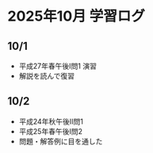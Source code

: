 # 2025年10月 学習ログ

## 10/1
- 平成27年春午後I問1 演習
- 解説を読んで復習

## 10/2
- 平成24年秋午後II問1 
- 平成25年春午後I問2
- 問題・解答例に目を通した